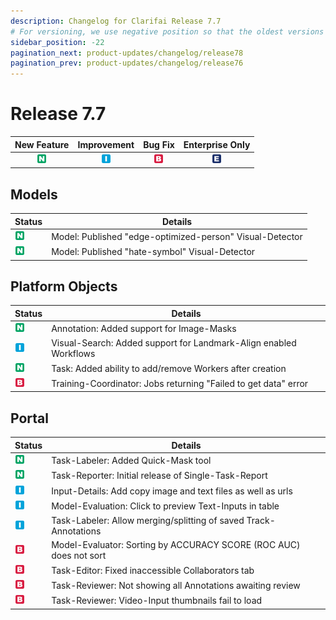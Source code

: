 ```yaml
---
description: Changelog for Clarifai Release 7.7
# For versioning, we use negative position so that the oldest versions are displayed at the bottom. Any time you add a new version, increase the position by -1.
sidebar_position: -22
pagination_next: product-updates/changelog/release78
pagination_prev: product-updates/changelog/release76
---
```


# Release 7.7

| New Feature | Improvement | Bug Fix | Enterprise Only |
| :---: | :---: | :---: | :---: |
| ![new-feature](/img/new_feature.jpg) | ![improvement](/img/improvement.jpg) | ![bug](/img/bug.jpg) | ![enterprise](/img/enterprise.jpg) |


## Models

|Status     |Details                                                 |
|-----------|--------------------------------------------------------|
| ![new-feature](/img/new_feature.jpg) |Model: Published "edge-optimized-person" Visual-Detector|
| ![new-feature](/img/new_feature.jpg) |Model: Published "hate-symbol" Visual-Detector          |

## Platform Objects

|Status     |Details                                                 |
|-----------|--------------------------------------------------------|
| ![new-feature](/img/new_feature.jpg) |Annotation: Added support for Image-Masks               |
| ![improvement](/img/improvement.jpg) |Visual-Search: Added support for Landmark-Align enabled Workflows|
| ![new-feature](/img/new_feature.jpg) |Task: Added ability to add/remove Workers after creation|
| ![bug](/img/bug.jpg) |Training-Coordinator: Jobs returning "Failed to get data" error|

## Portal

|Status     |Details                                                 |
|-----------|--------------------------------------------------------|
| ![new-feature](/img/new_feature.jpg) |Task-Labeler: Added Quick-Mask tool                     |
| ![new-feature](/img/new_feature.jpg) |Task-Reporter: Initial release of Single-Task-Report    |
| ![improvement](/img/improvement.jpg) |Input-Details: Add copy image and text files as well as urls|
| ![improvement](/img/improvement.jpg) |Model-Evaluation: Click to preview Text-Inputs in table |
| ![improvement](/img/improvement.jpg) |Task-Labeler: Allow merging/splitting of saved Track-Annotations|
| ![bug](/img/bug.jpg) |Model-Evaluator: Sorting by ACCURACY SCORE (ROC AUC) does not sort|
| ![bug](/img/bug.jpg) |Task-Editor: Fixed inaccessible Collaborators tab       |
| ![bug](/img/bug.jpg) |Task-Reviewer: Not showing all Annotations awaiting review|
| ![bug](/img/bug.jpg) |Task-Reviewer: Video-Input thumbnails fail to load      |

